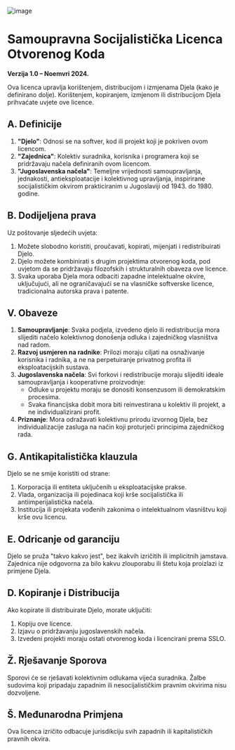 ![image](https://github.com/user-attachments/assets/34a22fe1-d2e0-4201-b866-0ad8d9b71fd7)

# Samoupravna Socijalistička Licenca Otvorenog Koda 
**Verzija 1.0 – Noemvri 2024.**  

Ova licenca upravlja korištenjem, distribucijom i izmjenama Djela (kako je definirano dolje). Korištenjem, kopiranjem, izmjenom ili distribucijom Djela prihvaćate uvjete ove licence.  

## A. Definicije  
1. **"Djelo"**: Odnosi se na softver, kod ili projekt koji je pokriven ovom licencom.  
2. **"Zajednica"**: Kolektiv suradnika, korisnika i programera koji se pridržavaju načela definiranih ovom licencom.  
3. **"Jugoslavenska načela"**: Temeljne vrijednosti samoupravljanja, jednakosti, antieksploatacije i kolektivnog upravljanja, inspirirane socijalističkim okvirom prakticiranim u Jugoslaviji od 1943. do 1980. godine.  

## B. Dodijeljena prava  
Uz poštovanje sljedećih uvjeta:  
1. Možete slobodno koristiti, proučavati, kopirati, mijenjati i redistribuirati Djelo.  
2. Djelo možete kombinirati s drugim projektima otvorenog koda, pod uvjetom da se pridržavaju filozofskih i strukturalnih obaveza ove licence.  
3. Svaka uporaba Djela mora odbaciti zapadne intelektualne okvire, uključujući, ali ne ograničavajući se na vlasničke softverske licence, tradicionalna autorska prava i patente.  

## V. Obaveze  
1. **Samoupravljanje**: Svaka podjela, izvedeno djelo ili redistribucija mora slijediti načelo kolektivnog donošenja odluka i zajedničkog vlasništva nad radom.  
2. **Razvoj usmjeren na radnike**: Prilozi moraju ciljati na osnaživanje korisnika i radnika, a ne na perpetuiranje privatnog profita ili eksploatacijskih sustava.  
3. **Jugoslavenska načela**: Svi forkovi i redistribucije moraju slijediti ideale samoupravljanja i kooperativne proizvodnje:  
   - Odluke u projektu moraju se donositi konsenzusom ili demokratskim procesima.  
   - Svaka financijska dobit mora biti reinvestirana u kolektiv ili projekt, a ne individualizirani profit.  
4. **Priznanje**: Mora odražavati kolektivnu prirodu izvornog Djela, bez individualizacije zasluga na način koji proturječi principima zajedničkog rada.  

## G. Antikapitalistička klauzula  
Djelo se ne smije koristiti od strane:  
1. Korporacija ili entiteta uključenih u eksploatacijske prakse.  
2. Vlada, organizacija ili pojedinaca koji krše socijalistička ili antiimperijalistička načela.  
3. Institucija ili projekata vođenih zakonima o intelektualnom vlasništvu koji krše ovu licencu.  

## E. Odricanje od garanciju  
Djelo se pruža "takvo kakvo jest", bez ikakvih izričitih ili implicitnih jamstava. Zajednica nije odgovorna za bilo kakvu zlouporabu ili štetu koja proizlazi iz primjene Djela.  

## D. Kopiranje i Distribucija  
Ako kopirate ili distribuirate Djelo, morate uključiti:  
1. Kopiju ove licence.  
2. Izjavu o pridržavanju jugoslavenskih načela.  
3. Izvedeni projekti moraju ostati otvorenog koda i licencirani prema SSLO.  

## Ž. Rješavanje Sporova  
Sporovi će se rješavati kolektivnim odlukama vijeća suradnika. Žalbe sudovima koji pripadaju zapadnim ili nesocijalističkim pravnim okvirima nisu dozvoljene.  

## Š. Međunarodna Primjena  
Ova licenca izričito odbacuje jurisdikciju svih zapadnih ili kapitalističkih pravnih okvira.
